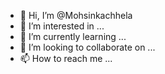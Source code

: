 - 👋 Hi, I’m @Mohsinkachhela
- 👀 I’m interested in ...
- 🌱 I’m currently learning ...
- 💞️ I’m looking to collaborate on ...
- 📫 How to reach me ...

<!---
Mohsinkachhela/Mohsinkachhela is a ✨ special ✨ repository because its `README.md` (this file) appears on your GitHub profile.
You can click the Preview link to take a look at your changes.
--->
